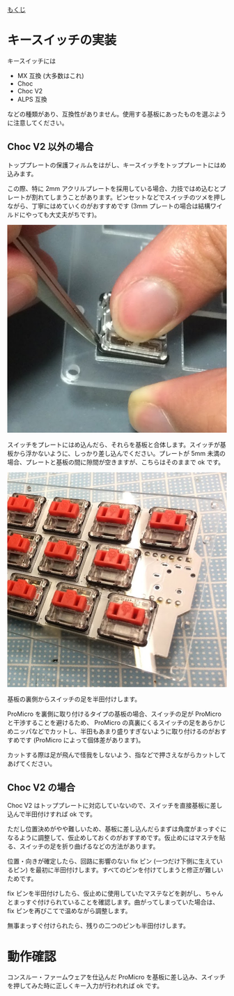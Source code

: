 [もくじ](Readme.markdown)

# キースイッチの実装

キースイッチには

- MX 互換 (大多数はこれ)
- Choc
- Choc V2
- ALPS 互換

などの種類があり、互換性がありません。使用する基板にあったものを選ぶように注意してください。

## Choc V2 以外の場合

トッププレートの保護フィルムをはがし、キースイッチをトッププレートにはめ込みます。

この際、特に 2mm アクリルプレートを採用している場合、力技ではめ込むとプレートが割れてしまうことがあります。ピンセットなどでスイッチのツメを押しながら、丁寧にはめていくのがおすすめです (3mm プレートの場合は結構ワイルドにやっても大丈夫がちです)。

![switch_plate](img/switch_plate.jpg)

スイッチをプレートにはめ込んだら、それらを基板と合体します。スイッチが基板から浮かないように、しっかり差し込んでください。プレートが 5mm 未満の場合、プレートと基板の間に隙間が空きますが、こちらはそのままで ok です。

![switch_plate_and_pcb](img/switch_plate_and_pcb.jpg)

基板の裏側からスイッチの足を半田付けします。

ProMicro を裏側に取り付けるタイプの基板の場合、スイッチの足が ProMicro と干渉することを避けるため、 ProMicro の真裏にくるスイッチの足をあらかじめニッパなどでカットし、半田もあまり盛りすぎないように取り付けるのがおすすめです (ProMicro によって個体差があります)。

カットする際は足が飛んで怪我をしないよう、指などで押さえながらカットしてあげてください。

## Choc V2 の場合

Choc V2 はトッププレートに対応していないので、スイッチを直接基板に差し込んで半田付けすれば ok です。

ただし位置決めがやや難しいため、基板に差し込んだらまずは角度がまっすぐになるように調整して、仮止めしておくのがおすすめです。仮止めにはマステを貼る、スイッチの足を折り曲げるなどの方法があります。

位置・向きが確定したら、回路に影響のない fix ピン (一つだけ下側に生えているピン) を最初に半田付けします。すべてのピンを付けてしまうと修正が難しいためです。

fix ピンを半田付けしたら、仮止めに使用していたマステなどを剥がし、ちゃんとまっすぐ付けられていることを確認します。曲がってしまっていた場合は、 fix ピンを再びこてで温めながら調整します。

無事まっすぐ付けられたら、残りの二つのピンも半田付けします。

# 動作確認

コンスルー・ファームウェアを仕込んだ ProMicro を基板に差し込み、スイッチを押してみた時に正しくキー入力が行われれば ok です。
